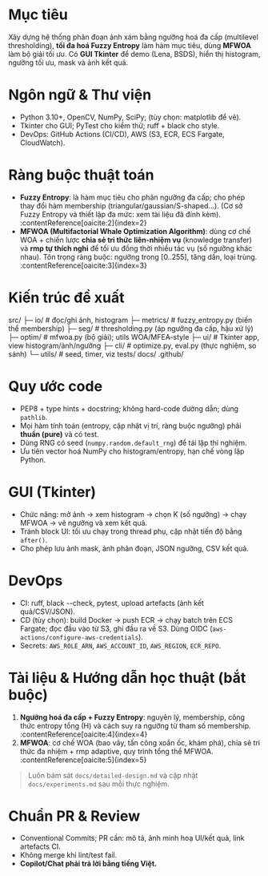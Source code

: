 # Mục tiêu
Xây dựng hệ thống phân đoạn ảnh xám bằng ngưỡng hoá đa cấp (multilevel thresholding), **tối đa hoá Fuzzy Entropy** làm hàm mục tiêu, dùng **MFWOA** làm bộ giải tối ưu. Có **GUI Tkinter** để demo (Lena, BSDS), hiển thị histogram, ngưỡng tối ưu, mask và ảnh kết quả.

# Ngôn ngữ & Thư viện
- Python 3.10+, OpenCV, NumPy, SciPy; (tùy chọn: matplotlib để vẽ).
- Tkinter cho GUI; PyTest cho kiểm thử; ruff + black cho style.
- DevOps: GitHub Actions (CI/CD), AWS (S3, ECR, ECS Fargate, CloudWatch).

# Ràng buộc thuật toán
- **Fuzzy Entropy**: là hàm mục tiêu cho phân ngưỡng đa cấp; cho phép thay đổi hàm membership (triangular/gaussian/S-shaped…). (Cơ sở Fuzzy Entropy và thiết lập đa mức: xem tài liệu đã đính kèm). :contentReference[oaicite:2]{index=2}
- **MFWOA (Multifactorial Whale Optimization Algorithm)**: dùng cơ chế WOA + chiến lược **chia sẻ tri thức liên-nhiệm vụ** (knowledge transfer) và **rmp tự thích nghi** để tối ưu đồng thời nhiều tác vụ (số ngưỡng khác nhau). Tôn trọng ràng buộc: ngưỡng trong [0..255], tăng dần, loại trùng. :contentReference[oaicite:3]{index=3}

# Kiến trúc đề xuất
src/
├─ io/ # đọc/ghi ảnh, histogram
├─ metrics/ # fuzzy_entropy.py (biến thể membership)
├─ seg/ # thresholding.py (áp ngưỡng đa cấp, hậu xử lý)
├─ optim/ # mfwoa.py (bộ giải); utils WOA/MFEA-style
├─ ui/ # Tkinter app, view histogram/ảnh/ngưỡng
├─ cli/ # optimize.py, eval.py (thực nghiệm, so sánh)
└─ utils/ # seed, timer, viz
tests/
docs/
.github/
# Quy ước code
- PEP8 + type hints + docstring; không hard-code đường dẫn; dùng `pathlib`.
- Mọi hàm tính toán (entropy, cập nhật vị trí, ràng buộc ngưỡng) phải **thuần (pure)** và có test.
- Dùng RNG có seed (`numpy.random.default_rng`) để tái lập thí nghiệm.
- Ưu tiên vector hoá NumPy cho histogram/entropy, hạn chế vòng lặp Python.

# GUI (Tkinter)
- Chức năng: mở ảnh → xem histogram → chọn K (số ngưỡng) → chạy MFWOA → vẽ ngưỡng và xem kết quả.
- Tránh block UI: tối ưu chạy trong thread phụ, cập nhật tiến độ bằng `after()`.
- Cho phép lưu ảnh mask, ảnh phân đoạn, JSON ngưỡng, CSV kết quả.

# DevOps
- CI: ruff, black --check, pytest, upload artefacts (ảnh kết quả/CSV/JSON).
- CD (tùy chọn): build Docker → push ECR → chạy batch trên ECS Fargate; đọc đầu vào từ S3, ghi đầu ra về S3. Dùng OIDC (`aws-actions/configure-aws-credentials`).
- Secrets: `AWS_ROLE_ARN`, `AWS_ACCOUNT_ID`, `AWS_REGION`, `ECR_REPO`.

# Tài liệu & Hướng dẫn học thuật (bắt buộc)
1) **Ngưỡng hoá đa cấp + Fuzzy Entropy**: nguyên lý, membership, công thức entropy tổng (H) và cách suy ra ngưỡng từ tham số membership. :contentReference[oaicite:4]{index=4}  
2) **MFWOA**: cơ chế WOA (bao vây, tấn công xoắn ốc, khám phá), chia sẻ tri thức đa nhiệm + rmp adaptive, quy trình tổng thể MFWOA. :contentReference[oaicite:5]{index=5}  
> Luôn bám sát `docs/detailed-design.md` và cập nhật `docs/experiments.md` sau mỗi thực nghiệm.

# Chuẩn PR & Review
- Conventional Commits; PR cần: mô tả, ảnh minh hoạ UI/kết quả, link artefacts CI.
- Không merge khi lint/test fail.
- **Copilot/Chat phải trả lời bằng tiếng Việt.**
